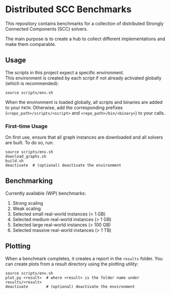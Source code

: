 # Distributed SCC Benchmarks

This repository contains benchmarks for a collection of distributed Strongly Connected Components (SCC) solvers.

The main purpose is to create a hub to collect different implementations and make them comparable.

## Usage

The scripts in this project expect a specific environment.  
This environment is created by each script if not already activated globally (which is recommended):

```shell
source scripts/env.sh
````

When the environment is loaded globally, all scripts and binaries are added to your `PATH`. Otherwise, add the
corresponding prefixes (`<repo_path>/scripts/<script>` and `<repo_path>/bin/<binary>`) to your calls.

### First-time Usage

On first use, ensure that all graph instances are downloaded and all solvers are built. To do so, run:

```shell
source scripts/env.sh
download_graphs.sh
build.sh
deactivate  # (optional) deactivate the environment
```

## Benchmarking

Currently available (WIP) benchmarks:

1. Strong scaling
2. Weak scaling
3. Selected small real-world instances (< 1 GB)
4. Selected medium real-world instances (> 1 GB)
5. Selected large real-world instances (> 100 GB)
6. Selected massive real-world instances (> 1 TB)

## Plotting

When a benchmark completes, it creates a report in the `results` folder.
You can create plots from a result directory using the plotting utility:

```shell
source scripts/env.sh
plot.py <result>  # where <result> is the folder name under results/<result>
deactivate        # (optional) deactivate the environment
```
